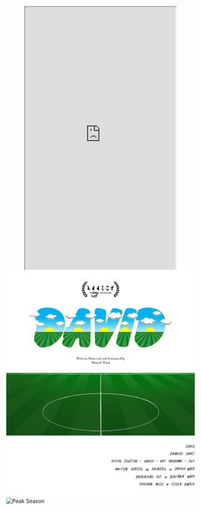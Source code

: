 
<style>
  /* Center align the iframe */
  iframe {
    display: block;
    margin: 0 auto;
  }
</style>

<iframe src="https://mentalcanvas.com/vm/tr7fbzu/scene/" style="width:80%; height:700px;"></iframe>

<img src="DavidWordMarkWithField6.png" alt="DavidField">

<img src="PeakSeason5-14v5.png" alt="Peak Season">
